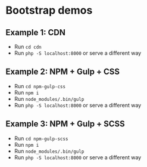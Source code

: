 # Bootstrap demos

## Example 1: CDN
- Run `cd cdn`
- Run `php -S localhost:8000` or serve a different way

## Example 2: NPM + Gulp + CSS
- Run `cd npm-gulp-css`
- Run `npm i`
- Run `node_modules/.bin/gulp`
- Run `php -S localhost:8000` or serve a different way

## Example 3: NPM + Gulp + SCSS
- Run `cd npm-gulp-scss`
- Run `npm i`
- Run `node_modules/.bin/gulp`
- Run `php -S localhost:8000` or serve a different way
